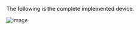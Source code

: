 The following is the complete implemented device. 

![image](https://github.com/user-attachments/assets/59c9c2af-b768-4de6-93ed-8c70d4dc50c3)
